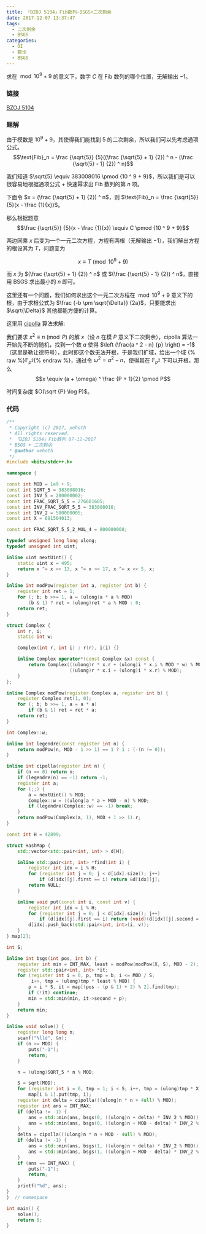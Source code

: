 ```yaml
---
title: 「BZOJ 5104」Fib数列-BSGS+二次剩余
date: 2017-12-07 13:37:47
tags:
  - 二次剩余
  - BSGS
categories:
  - OI
  - 数论
  - BSGS
---
```

求在 $\bmod 10 ^ 9 + 9$ 的意义下，数字 $C$ 在 $\text{Fib}$ 数列的哪个位置，无解输出 $-1$。

<!-- more -->

### 链接
[BZOJ 5104](http://www.lydsy.com/JudgeOnline/problem.php?id=5104)

### 题解
由于模数是 $10 ^ 9 + 9$，其使得我们能找到 $5$ 的二次剩余，所以我们可以先考虑通项公式。
$$\text{Fib}_n = \frac {\sqrt{5}} {5}((\frac {\sqrt{5} + 1} {2}) ^ n - (\frac {\sqrt{5} - 1} {2}) ^ n)$$

我们知道 $\sqrt{5} \equiv 383008016 \pmod {10 ^ 9 + 9}$，所以我们是可以很容易地根据通项公式 + 快速幂求出 $\text{Fib}$ 数列的第 $n$ 项。

下面令 $x = (\frac {\sqrt{5} + 1} {2}) ^ n$，则 $\text{Fib}_n = \frac {\sqrt{5}} {5}(x - \frac {1}{x})$。

那么根据题意
$$\frac {\sqrt{5}} {5}(x - \frac {1}{x}) \equiv C \pmod {10 ^ 9 + 9}$$

两边同乘 $x$ 后变为一个一元二次方程，方程有两根（无解输出 $-1$），我们解出方程的根设其为 $T$，问题变为

$$x \equiv T \pmod {10 ^ 9 + 9}$$

而 $x$ 为 $(\frac {\sqrt{5} + 1} {2}) ^ n$ 或 $(\frac {\sqrt{5} - 1} {2}) ^ n$，直接用 BSGS 求出最小的 $n$ 即可。

这里还有一个问题，我们如何求出这个一元二次方程在 $\bmod 10 ^ 9 + 9$ 意义下的根，由于求根公式为 $\frac {-b \pm \sqrt{\Delta}} {2a}$，只要能求出 $\sqrt{\Delta}$ 其他都能方便的计算。

这里用 [cipolla](https://en.wikipedia.org/wiki/Cipolla%27s_algorithm) 算法求解:

我们要求 $x ^ 2 \equiv n \pmod {P}$ 的解 $x$（设 $n$ 在模 $P$ 意义下二次剩余），cipolla 算法一开始先不断的随机，找到一个数 $a$ 使得 $\left (\frac{a ^ 2 - n} {p} \right) = -1$ （这里是勒让德符号），此时即这个数无法开根，于是我们扩域，给出一个域 {% raw %}$\mathbb{F}_{p ^ 2}${% endraw %}，通过令 $\omega ^ 2 = a ^ 2 - n$，使得其在 $\mathbb{F}_{p ^ 2}$ 下可以开根，那么
$$x \equiv (a + \omega) ^ \frac {P + 1}{2} \pmod P$$

时间复杂度 $O(\sqrt {P} \log P)$。

### 代码
``` cpp
/**
 * Copyright (c) 2017, xehoth
 * All rights reserved.
 * 「BZOJ 5104」Fib数列 07-12-2017
 * BSGS + 二次剩余
 * @author xehoth
 */
#include <bits/stdc++.h>

namespace {

const int MOD = 1e9 + 9;
const int SQRT_5 = 383008016;
const int INV_5 = 200000002;
const int FRAC_SQRT_5_5 = 276601605;
const int INV_FRAC_SQRT_5_5 = 383008016;
const int INV_2 = 500000005;
const int X = 691504013;

const int FRAC_SQRT_5_5_2_MUL_4 = 800000008;

typedef unsigned long long ulong;
typedef unsigned int uint;

inline uint nextUint() {
    static uint x = 495;
    return x ^= x << 13, x ^= x >> 17, x ^= x << 5, x;
}

inline int modPow(register int a, register int b) {
    register int ret = 1;
    for (; b; b >>= 1, a = (ulong)a * a % MOD)
        (b & 1) ? ret = (ulong)ret * a % MOD : 0;
    return ret;
}

struct Complex {
    int r, i;
    static int w;

    Complex(int r, int i) : r(r), i(i) {}

    inline Complex operator*(const Complex &x) const {
        return Complex(((ulong)r * x.r + (ulong)i * x.i % MOD * w) % MOD,
                       ((ulong)r * x.i + (ulong)i * x.r) % MOD);
    }
};

inline Complex modPow(register Complex a, register int b) {
    register Complex ret(1, 0);
    for (; b; b >>= 1, a = a * a)
        if (b & 1) ret = ret * a;
    return ret;
}

int Complex::w;

inline int legendre(const register int n) {
    return modPow(n, MOD - 1 >> 1) == 1 ? 1 : (-(n != 0));
}

inline int cipolla(register int n) {
    if (n == 0) return n;
    if (legendre(n) == -1) return -1;
    register int a;
    for (;;) {
        a = nextUint() % MOD;
        Complex::w = ((ulong)a * a + MOD - n) % MOD;
        if (legendre(Complex::w) == -1) break;
    }
    return modPow(Complex(a, 1), MOD + 1 >> 1).r;
}

const int H = 42899;

struct HashMap {
    std::vector<std::pair<int, int> > d[H];

    inline std::pair<int, int> *find(int i) {
        register int idx = i % H;
        for (register int j = 0; j < d[idx].size(); j++)
            if (d[idx][j].first == i) return &d[idx][j];
        return NULL;
    }

    inline void put(const int i, const int v) {
        register int idx = i % H;
        for (register int j = 0; j < d[idx].size(); j++)
            if (d[idx][j].first == i) return (void)(d[idx][j].second = v);
        d[idx].push_back(std::pair<int, int>(i, v));
    }
} map[2];

int S;

inline int bsgs(int pos, int b) {
    register int min = INT_MAX, least = modPow(modPow(X, S), MOD - 2);
    register std::pair<int, int> *it;
    for (register int i = 0, p, tmp = b; i <= MOD / S;
         i++, tmp = (ulong)tmp * least % MOD) {
        p = i * S, it = map[(pos - (p & 1) + 2) % 2].find(tmp);
        if (!it) continue;
        min = std::min(min, it->second + p);
    }
    return min;
}

inline void solve() {
    register long long n;
    scanf("%lld", &n);
    if (n >= MOD) {
        puts("-1");
        return;
    }

    n = (ulong)SQRT_5 * n % MOD;

    S = sqrt(MOD);
    for (register int i = 0, tmp = 1; i < S; i++, tmp = (ulong)tmp * X % MOD)
        map[i & 1].put(tmp, i);
    register int delta = cipolla(((ulong)n * n + 4ull) % MOD);
    register int ans = INT_MAX;
    if (delta != -1) {
        ans = std::min(ans, bsgs(0, ((ulong)n + delta) * INV_2 % MOD));
        ans = std::min(ans, bsgs(0, ((ulong)n + MOD - delta) * INV_2 % MOD));
    }
    delta = cipolla(((ulong)n * n + MOD - 4ull) % MOD);
    if (delta != -1) {
        ans = std::min(ans, bsgs(1, ((ulong)n + delta) * INV_2 % MOD));
        ans = std::min(ans, bsgs(1, ((ulong)n + MOD - delta) * INV_2 % MOD));
    }
    if (ans == INT_MAX) {
        puts("-1");
        return;
    }
    printf("%d", ans);
}
}  // namespace

int main() {
    solve();
    return 0;
}
```
